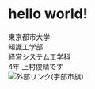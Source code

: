 # hello world!
東京都市大学  
知識工学部  
経営システム工学科  
4年  上村俊晴です  
![外部リンク(宇部市旗)](https://www.tcu.ac.jp/news/all/20180904-17488)  
